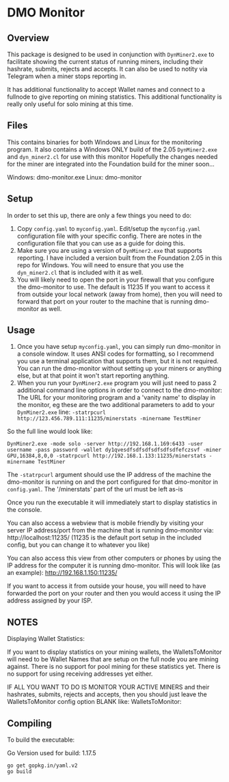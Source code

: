 # DMO Monitor

## Overview

This package is designed to be used in conjunction with `DynMiner2.exe` to facilitate showing the current status 
of running miners, including their hashrate, submits, rejects and accepts. It can also be used to notity via
Telegram when a miner stops reporting in.

It has additional functionality to accept Wallet names and connect to a fullnode to give reporting on 
mining statistics. This additional functionality is really only useful for solo mining at this time.


## Files

This contains binaries for both Windows and Linux for the monitoring program.
It also contains a Windows ONLY build of the 2.05 `DynMiner2.exe` and `dyn_miner2.cl` for use with this monitor
Hopefully the changes needed for the miner are integrated into the Foundation build for the miner soon...

Windows: dmo-monitor.exe
Linux: dmo-monitor

## Setup

In order to set this up, there are only a few things you need to do:

1. Copy `config.yaml` to `myconfig.yaml`. Edit/setup the `myconfig.yaml`
   configuration file with your specific config. There are notes in the
   configuration file that you can use as a guide for doing this.
2. Make sure you are using a version of `DynMiner2.exe` that supports reporting.
   I have included a version built from the Foundation 2.05 in this repo for
   Windows. You will need to ensure that you use the `dyn_miner2.cl` that is
   included with it as well.
3. You will likely need to open the port in your firewall that you configure
   the dmo-monitor to use. The default is 11235 If you want to access it from
   outside your local network (away from home), then you will need to forward that
   port on your router to the machine that is running dmo-monitor as well.


## Usage

1. Once you have setup `myconfig.yaml`, you can simply run dmo-monitor in a console
   window. It uses ANSI codes for formatting, so I recommend you use a terminal
   application that supports them, but it is not required. You can run the
   dmo-monitor without setting up your miners or anything else, but at that
   point it won't start reporting anything.
2. When you run your `DynMiner2.exe` program you will just need to pass 2
   additional command line options in order to connect to the dmo-monitor: The
   URL for your monitoring program and a 'vanity name' to display in the
   monitor, eg these are the two additional parameters to add to your
   `DynMiner2.exe` line: `-statrpcurl http://123.456.789.111:11235/minerstats
   -minername TestMiner`

So the full line would look like:

```
DynMiner2.exe -mode solo -server http://192.168.1.169:6433 -user username -pass password -wallet dy1qvesdfsdfsdfsdfsdfsdfefczsvf -miner GPU,16384,8,0,0 -statrpcurl http://192.168.1.133:11235/minerstats -minername TestMiner
```

The `-statrpcurl` argument should use the IP address of the machine the dmo-monitor is running on and the port configured for that dmo-monitor in `config.yaml`. The '/minerstats' part of the url must be left as-is

Once you run the executable it will immediately start to display statistics in the console. 

You can also access a webview that is mobile friendly by visiting your server IP address/port 
from the machine that is running dmo-monitor via:
http://localhost:11235/ 
(11235 is the default port setup in the included config, but you can change it to whatever you like)

You can also access this view from other computers or phones by using the IP address for the computer it is running dmo-monitor.
This will look like (as an example):
http://192.168.1.150:11235/

If you want to access it from outside your house, you will need to have
forwarded the port on your router and then you would access it using the IP
address assigned by your ISP.

## NOTES

Displaying Wallet Statistics:

If you want to display statistics on your mining wallets, the WalletsToMonitor will need to be Wallet Names that are setup on 
the full node you are mining against. There is no support for pool mining for these statistics yet. 
There is no support for using receiving addresses yet either.

IF ALL YOU WANT TO DO IS MONITOR YOUR ACTIVE MINERS and their hashrates, submits, rejects and accepts, 
then you should just leave the WalletsToMonitor config option BLANK like:
WalletsToMonitor: 

## Compiling

To build the executable:

Go Version used for build: 1.17.5

```
go get gopkg.in/yaml.v2
go build
```
